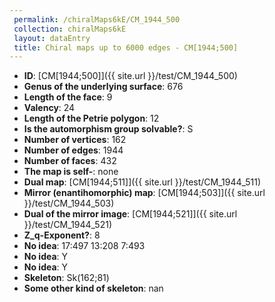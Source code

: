 ```yaml
--- 
 permalink: /chiralMaps6kE/CM_1944_500 
 collection: chiralMaps6kE
 layout: dataEntry
 title: Chiral maps up to 6000 edges - CM[1944;500]
---
```


- **ID**: [CM[1944;500]]({{ site.url }}/test/CM_1944_500)
- **Genus of the underlying surface**: 676
- **Length of the face**: 9
- **Valency**: 24
- **Length of the Petrie polygon**: 12
- **Is the automorphism group solvable?**: S
- **Number of vertices**: 162
- **Number of edges**: 1944
- **Number of faces**: 432
- **The map is self-**: none
- **Dual map**: [CM[1944;511]]({{ site.url }}/test/CM_1944_511)
- **Mirror (enantihomorphic) map**: [CM[1944;503]]({{ site.url }}/test/CM_1944_503)
- **Dual of the mirror image**: [CM[1944;521]]({{ site.url }}/test/CM_1944_521)
- **Z_q-Exponent?**: 8
- **No idea**:  17:497 13:208 7:493
- **No idea**: Y
- **No idea**: Y
- **Skeleton**: Sk(162;81)
- **Some other kind of skeleton**: nan
